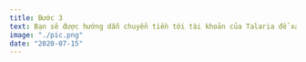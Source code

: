 ```yaml
---
title: Bước 3
text: Bạn sẽ được hướng dẫn chuyển tiền tới tài khoản của Talaria để xác nhận đơn hàng. 💵💵
image: "./pic.png"
date: "2020-07-15"
---
```

